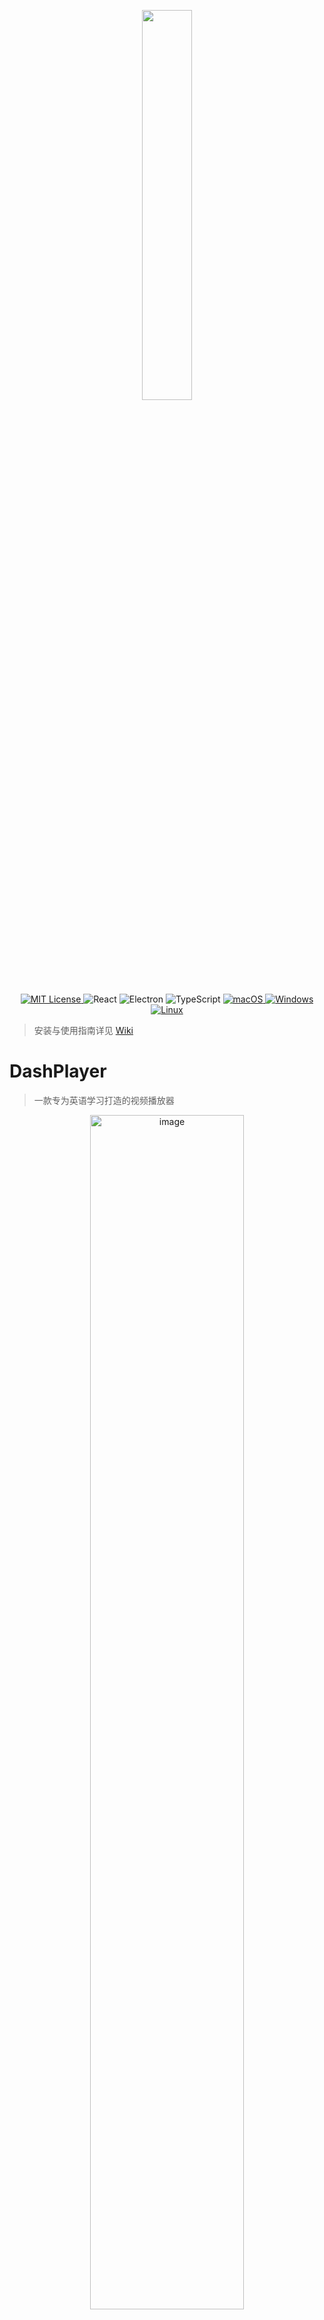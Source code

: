 <p align="center">
<img src="https://user-images.githubusercontent.com/39454841/226364979-9c96a838-aa43-4b70-89d8-8ea83d59fc0f.png" width="40%" />
</p>

<p align="center">
  <a href="LICENSE" target="_blank">
    <img alt="MIT License" src="https://img.shields.io/github/license/solidSpoon/DashPlayer.svg" />
  </a>

  <img alt="React" src="https://img.shields.io/badge/React-rgb(8%2C126%2C164)?logo=react&logoColor=white" />

  <img alt="Electron" src="https://img.shields.io/badge/Electron-rgb(54%2C155%2C176)?style=flat&logo=electron&logoColor=white" />


  <!-- TypeScript Badge -->
  <img alt="TypeScript" src="https://img.shields.io/badge/-TypeScript-blue?logo=typescript&logoColor=white" />

  <a href="https://github.com/solidSpoon/DashPlayer/releases" target="_blank">
    <img alt="macOS" src="https://img.shields.io/badge/-macOS-black?logo=apple&logoColor=white" />
  </a>

  <a href="https://github.com/solidSpoon/DashPlayer/releases" target="_blank">
    <img alt="Windows" src="https://img.shields.io/badge/-Windows-blue?logo=windows&logoColor=white" />
  </a>

  <a href="https://github.com/solidSpoon/DashPlayer/releases" target="_blank">
    <img alt="Linux" src="https://img.shields.io/badge/-Linux-yellow?logo=linux&logoColor=white" />
  </a>
</p>

> 安装与使用指南详见 [Wiki](https://solidspoon.xyz/docs/dash-player/intro)

# DashPlayer

> 一款专为英语学习打造的视频播放器

<p align="center">
    <img width="70%" alt="image" src="https://github.com/solidSpoon/DashPlayer/assets/39454841/95bef2b3-b4f2-4a3e-b884-e5987a2ee4d6">
</p>

## 为什么需要 DashPlayer ？

简而言之，我想用英文来学习感兴趣的知识。

在课堂里我一直是面向考试学习英语，不断记忆那些永远也记不住的单词，阅读那些即使翻译成中文也很枯燥的文章。

后来我完成了学校的所有英文课程以后，就开始寻找一些可以让英语学习和娱乐、技能学习相结合的方法。比如阅读感兴趣的英文书籍就是个很好的方法。

但后来通过 [Tinyfool](https://www.youtube.com/@tinyEnglish)、[Steve Kaufmann](https://www.youtube.com/@Thelinguist) 等博主的启发，我意识到观看大量母语人士录制的视频可能是更好的英语学习方式。因此我开发了这个英语视频播放器，到现在我已经通过它观看了几千个小时的视频。在它的帮助下，我的英语水平已经能够自如地通过英语学习各种知识了。为了让更多像我一样想提高英语水平的朋友也能受益，我决定把这个播放器开源出来。

希望这个播放器也能帮助到你！

## 主要特性

DashPlayer  的目标就是方便你观看英文视频。无论你是想泛听，还是想一句句精听，亦或是想要查询生词，DashPlayer  精心打磨的手感让您始终心情愉悦。

- **高效的界面布局**：DashPlayer 的界面布局旨在最大化视频占用的空间，让你看得清。
- **按字幕跳转：** 打开对应字幕文件，可以按句子快速跳转视频位置，轻松精听。
- **支持字幕机器翻译：** 机器翻译相较于人工翻译更忠实于原文。DashPlayer 同时支持展示机器翻译与双语字幕中的翻译，学习更高效。
- **查词查询**：鼠标悬停生词可快速查询，不打断学习进程。
- **可调整界面尺寸：** 界面尺寸可调，适应不同屏幕和学习场景。
- **记录播放位置：** 自动记录上次播放位置，方便下次接着学习。
- **蓝牙遥控操作：** 支持蓝牙遥控，让你随时调整音量、跳转视频，学习更轻松！
- **多彩主题**：内置多款不同亮度的主题，完美适应您的学习环境。

## 屏幕截图

多种亮度不同的主题：

<p align="center">
    <img width="912" alt="image" src="https://github.com/solidSpoon/DashPlayer/assets/39454841/75f9a9fc-ef1c-4141-80e4-0aa6c38fd70b">
</p>

播放历史记录：

<p align="center">
    <img width="912" alt="image" src="https://github.com/solidSpoon/DashPlayer/assets/39454841/aebb2661-0079-4ffb-b07f-0c5f531468ea">
</p>

字幕翻译和单词翻译：

<p align="center">
    <img width="755" alt="image" src="https://github.com/solidSpoon/DashPlayer/assets/39454841/0198d8c6-65f6-487c-ba65-e3b7b6cc1598">
</p>

可以隐藏字幕：

<p align="center">
    <img width="753" alt="image" src="https://github.com/solidSpoon/DashPlayer/assets/39454841/e9e7f41b-946f-426d-bab8-e1264cbac06b">
</p>

---

# 安装指南

DashPlayer 目前并没有进行应用签名，因此在安装过程中可能会遭到操作系统的警告，当您遇到安装问题时请阅读下面的指南

## Windows

1. 在 [Latest Release](https://github.com/solidSpoon/DashPlayer/releases/latest) 页面下载以 `.exe` 结尾的安装包
2. 下载完成后双击安装包进行安装
3. 如果提示不安全，可以点击 `更多信息` -> `仍要运行` 进行安装
4. 开始使用吧！

## MacOS

### 手动安装

1.  去 [Latest Release](https://github.com/solidSpoon/DashPlayer/releases/latest) 页面下载对应芯片以 `.dmg` 的安装包
2.  下载完成后双击安装包进行安装，然后将 `DashPlayer` 拖动到 `Applications` 文件夹。
3.  开始使用吧！

### 故障排除

#### "DashPlayer" can’t be opened because the developer cannot be verified.

<p align="center">
  <img width="300" alt="image" src="https://user-images.githubusercontent.com/39454841/226151784-b6ed3e65-2c0a-4ad0-93eb-57d45108e1ba.png">
</p>

点击 `Cancel` 按钮，然后去 `设置` -> `隐私与安全性` 页面，点击 `仍要打开` 按钮，然后在弹出窗口里点击 `打开` 按钮即可，以后打开 `DashPlayer` 就再也不会有任何弹窗告警了 🎉

<p align="center">
  <img width="500" alt="image" src="https://user-images.githubusercontent.com/39454841/226151875-03f79da9-45fc-4c0d-9d12-8cc9666ff904.png">
  <img width="200" alt="image" src="https://user-images.githubusercontent.com/39454841/226151917-6b59f228-2bb9-4f12-9584-32bca9699d8e.png">
</p>

#### XYZ is damaged and can’t be opened. You should move it to the Trash

> XYZ已损坏，无法打开。您应该将其移动到垃圾桶中。

在控制台中输入以下命令：

```bash
xattr -c <path/to/application.app>
```

示例：

```bash
xattr -c /Applications/DashPlayer.app
```


---
# 使用指南
## 如何播放视频

DashPlayer 支持常见的视频格式，以及 srt 字幕格式。

点击右下角的 “+”，选择一个视频文件以及对应的 srt 字幕文件，即可开始播放。

### 想播放在线视频？

目前 DashPlayer 只支持本地视频文件，但市面上有很多好用的视频下载工具，你可以通过它们将视频下载下来。

- Windows 平台：[Internet Download Manager (IDM)](https://www.internetdownloadmanager.com/)
- macOS 平台：[Downie](https://software.charliemonroe.net/downie/)

### 没有字幕文件怎么办?

可以使用 AI 生成字幕，OpenAI 家的 [Whisper](https://openai.com/research/whisper) 模型生成字幕的效果很好，有很多软件支持通过这个模型生成字幕。

- [Memo](https://memo.ac/) Windows/macOS
- [MacWhisper](https://goodsnooze.gumroad.com/l/macwhisper) macOS


## 如何控制播放
### 通过鼠标/键盘快捷键控制播放

DashPlayer 默认快捷键如下

- 上一句：“←” 或 “a”
- 下一句：“→” 或 “d”
- 重复当前句：“↓” 或 “s”
- 暂停/播放：“上” 或 “w” 或 “space”
- 单句重复：“r”（repeat）
- 展示/隐藏英文字幕：“e”（english）
- 展示/隐藏中文字幕：“c”（chinese）
- 展示/隐藏中英文字幕：“b”（both）
- 切换主题：“t”（theme）
- 调整当前句开始时间，提前 0.2 秒：“z”
- 调整当前句开始时间，延后 0.2 秒：“x”
  
具体快捷键可在设置界面查看

<img width="912" alt="image" src="https://github.com/solidSpoon/DashPlayer/assets/39454841/2b869c73-000d-45cb-9914-2bf2e7147e8f">

### 使用蓝牙手柄控制播放

#### 蓝牙手柄控制的原理

八位堂家的 [Micro](https://www.8bitdo.cn/micro/) 和 [Zero2](https://www.8bitdo.cn/zero2/) 蓝牙手柄可当做蓝牙键盘使用。它们非常小巧, 单手握持很舒服, 所以可以用它来操控 DashPlayer。

- 将手柄通过键盘模式链接到电脑
- 打开 DashPlayer 设置界面，进入快捷键设置，设置手柄对应按键为快捷键

<table>
    <thead>
    <tr>
        <th>产品名称</th>
        <th>图片</th>
    </tr>
    </thead>
    <tbody>
    <tr>
        <td>Micro 蓝牙手柄</td>
        <td><img src="https://github.com/solidSpoon/DashPlayer/assets/39454841/778a38e6-880e-4c5b-bec2-2b3c7a41de7a"></td>
    </tr>
    <tr>
        <td>Zero2 蓝牙手柄</td>
        <td><img src="https://github.com/solidSpoon/DashPlayer/assets/39454841/d2d480d2-7449-4f7a-82bb-b351b0db60f6"></td>
    </tr>
    </tbody>
</table>

## 机器翻译

DashPlayer 目前支持使用：

- 腾讯云翻译字幕
- 有道云翻译单词（鼠标**放置**在视频下方字幕行的单词上）
- 点击单词播放发音


要启用翻译功能，需要申请[腾讯云](https://console.cloud.tencent.com/cam/capi)和[有道云](https://ai.youdao.com/console/#/service-singleton/text-translation)的密钥，并在设置中填入

<img width="912" alt="image" src="https://github.com/solidSpoon/DashPlayer/assets/39454841/fdc4dc49-066b-482b-ac2d-f961e7dcdc77">

腾讯云翻译每月有一定的免费额度，足够个人使用，DashPlayer 会采用缓存和懒加载等技术尽可能节省您的额度。

